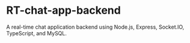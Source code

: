 # RT-chat-app-backend

A real-time chat application backend using Node.js, Express, Socket.IO, TypeScript, and MySQL.
